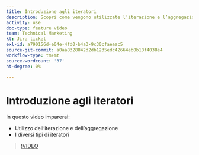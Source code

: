 ```yaml
---
title: Introduzione agli iteratori
description: Scopri come vengono utilizzate l’iterazione e l’aggregazione e i diversi tipi di iteratori in [!DNL Adobe Workfront Fusion].
activity: use
doc-type: feature video
team: Technical Marketing
kt: Jira ticket
exl-id: a790156d-e04e-4fd0-b4a3-9c30cfaeaac5
source-git-commit: a0aa8328842d2db1235edc42664eb0b18f4038e4
workflow-type: tm+mt
source-wordcount: '37'
ht-degree: 0%

---
```


# Introduzione agli iteratori

In questo video imparerai:

* Utilizzo dell’iterazione e dell’aggregazione
* I diversi tipi di iteratori

>[!VIDEO](https://video.tv.adobe.com/v/335277/?quality=12)
